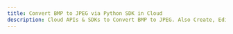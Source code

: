 ---title: Convert BMP to JPEG via Python SDK in Clouddescription: Cloud APIs & SDKs to Convert BMP to JPEG. Also Create, Edit & Render Microsoft Word & OpenOffice documents in the Cloud.---